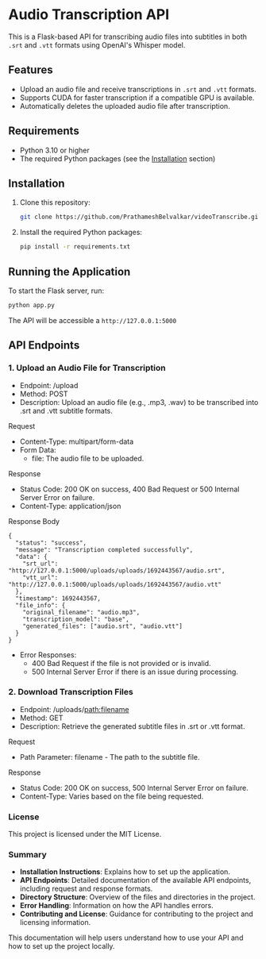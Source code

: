 # Audio Transcription API

This is a Flask-based API for transcribing audio files into subtitles in both `.srt` and `.vtt` formats using OpenAI's Whisper model.

## Features

- Upload an audio file and receive transcriptions in `.srt` and `.vtt` formats.
- Supports CUDA for faster transcription if a compatible GPU is available.
- Automatically deletes the uploaded audio file after transcription.

## Requirements

- Python 3.10 or higher
- The required Python packages (see the [Installation](#installation) section)

## Installation

1. Clone this repository:

   ```bash
   git clone https://github.com/PrathameshBelvalkar/videoTranscribe.git
   ```

2. Install the required Python packages:
   ```bash
   pip install -r requirements.txt
   ```

## Running the Application

To start the Flask server, run:

```bash
python app.py
```

The API will be accessible a `http://127.0.0.1:5000`

## API Endpoints

### 1. Upload an Audio File for Transcription

- Endpoint: /upload
- Method: POST
- Description: Upload an audio file (e.g., .mp3, .wav) to be transcribed into .srt and .vtt subtitle formats.

Request

- Content-Type: multipart/form-data
- Form Data:
  - file: The audio file to be uploaded.

Response

- Status Code: 200 OK on success, 400 Bad Request or 500 Internal Server Error on failure.
- Content-Type: application/json

Response Body

```
{
  "status": "success",
  "message": "Transcription completed successfully",
  "data": {
    "srt_url": "http://127.0.0.1:5000/uploads/uploads/1692443567/audio.srt",
    "vtt_url": "http://127.0.0.1:5000/uploads/uploads/1692443567/audio.vtt"
  },
  "timestamp": 1692443567,
  "file_info": {
    "original_filename": "audio.mp3",
    "transcription_model": "base",
    "generated_files": ["audio.srt", "audio.vtt"]
  }
}
```

- Error Responses:
  - 400 Bad Request if the file is not provided or is invalid.
  - 500 Internal Server Error if there is an issue during processing.

### 2. Download Transcription Files

- Endpoint: /uploads/<path:filename>
- Method: GET
- Description: Retrieve the generated subtitle files in .srt or .vtt format.

Request

- Path Parameter: filename - The path to the subtitle file.

Response

- Status Code: 200 OK on success, 500 Internal Server Error on failure.
- Content-Type: Varies based on the file being requested.

### License

This project is licensed under the MIT License.

### Summary

- **Installation Instructions**: Explains how to set up the application.
- **API Endpoints**: Detailed documentation of the available API endpoints, including request and response formats.
- **Directory Structure**: Overview of the files and directories in the project.
- **Error Handling**: Information on how the API handles errors.
- **Contributing and License**: Guidance for contributing to the project and licensing information.

This documentation will help users understand how to use your API and how to set up the project locally.

